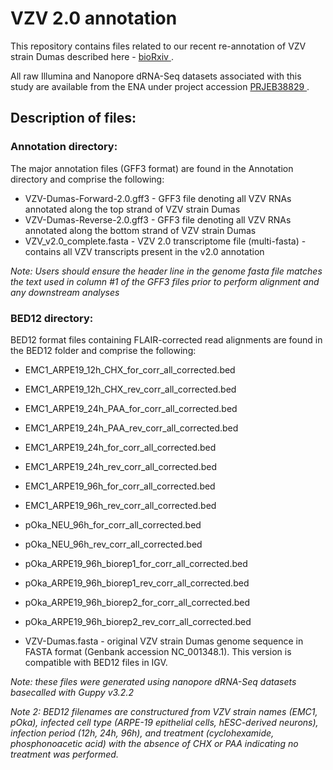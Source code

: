# VZV 2.0 annotation #

This repository contains files related to our recent re-annotation of VZV strain Dumas described here - [ bioRxiv ](https://www.biorxiv.org/content/10.1101/2020.05.25.110965v1). 

All raw Illumina and Nanopore dRNA-Seq datasets associated with this study are available from the ENA under project accession [ PRJEB38829 ](https://www.ebi.ac.uk/ena/browser/view/PRJEB38829).

## Description of files: ##

### Annotation directory: ###
The major annotation files (GFF3 format) are found in the Annotation directory and comprise the following: 

- VZV-Dumas-Forward-2.0.gff3 - GFF3 file denoting all VZV RNAs annotated along the top strand of VZV strain Dumas
- VZV-Dumas-Reverse-2.0.gff3 - GFF3 file denoting all VZV RNAs annotated along the bottom strand of VZV strain Dumas 
- VZV_v2.0_complete.fasta - VZV 2.0 transcriptome file (multi-fasta) - contains all VZV transcripts present in the v2.0 annotation 

*Note: Users should ensure the header line in the genome fasta file matches the text used in column #1 of the GFF3 files prior to perform alignment and any downstream analyses*

### BED12 directory: ###
BED12 format files containing FLAIR-corrected read alignments are found in the BED12 folder and comprise the following:

- EMC1_ARPE19_12h_CHX_for_corr_all_corrected.bed
- EMC1_ARPE19_12h_CHX_rev_corr_all_corrected.bed
- EMC1_ARPE19_24h_PAA_for_corr_all_corrected.bed
- EMC1_ARPE19_24h_PAA_rev_corr_all_corrected.bed
- EMC1_ARPE19_24h_for_corr_all_corrected.bed
- EMC1_ARPE19_24h_rev_corr_all_corrected.bed
- EMC1_ARPE19_96h_for_corr_all_corrected.bed
- EMC1_ARPE19_96h_rev_corr_all_corrected.bed

- pOka_NEU_96h_for_corr_all_corrected.bed
- pOka_NEU_96h_rev_corr_all_corrected.bed

- pOka_ARPE19_96h_biorep1_for_corr_all_corrected.bed
- pOka_ARPE19_96h_biorep1_rev_corr_all_corrected.bed
- pOka_ARPE19_96h_biorep2_for_corr_all_corrected.bed
- pOka_ARPE19_96h_biorep2_rev_corr_all_corrected.bed

- VZV-Dumas.fasta - original VZV strain Dumas genome sequence in FASTA format (Genbank accession NC_001348.1). This version is compatible with BED12 files in IGV.

*Note: these files were generated using nanopore dRNA-Seq datasets basecalled with Guppy v3.2.2*

*Note 2: BED12 filenames are constructured from VZV strain names (EMC1, pOka), infected cell type (ARPE-19 epithelial cells, hESC-derived neurons), infection period (12h, 24h, 96h), and treatment (cyclohexamide, phosphonoacetic acid) with the absence of CHX or PAA indicating no treatment was performed.*


